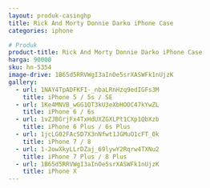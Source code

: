 ```yaml
---
layout: produk-casinghp
title: Rick And Morty Donnie Darko iPhone Case
categories: iphone

# Produk
product-title: Rick And Morty Donnie Darko iPhone Case
harga: 90000
sku: hn-5354
image-drive: 1B65d5RRVWgI3aInOe5srXASWFk1nUjzK
gallery:
  - url: 1NAY4TpADFKFI-_nbaLRnHzq9edIGFs3M
    title: iPhone 5 / 5s / SE
  - url: 1Ke4MNVB_wGG1QT3kU3eXbHOOC47kYwZL
    title: iPhone 6 / 6s
  - url: 1vZJBGrjFx4TxHdUXZGXLPt1CXp1QbXzb
    title: iPhone 6 Plus / 6s Plus
  - url: 1jcLG02FAcSD7X3nNfwt1JGMuO1cFT_0k
    title: iPhone 7 / 8
  - url: 1-2owXkyLLrDZaj_69lywY2Rqrw4TXNu2
    title: iPhone 7 Plus / 8 Plus
  - url: 1B65d5RRVWgI3aInOe5srXASWFk1nUjzK
    title: iPhone X
---
```

